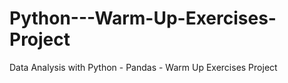 # Python---Warm-Up-Exercises-Project
Data Analysis with Python - Pandas - Warm Up Exercises Project

